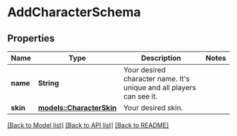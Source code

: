 # AddCharacterSchema

## Properties

Name | Type | Description | Notes
------------ | ------------- | ------------- | -------------
**name** | **String** | Your desired character name. It's unique and all players can see it. | 
**skin** | [**models::CharacterSkin**](CharacterSkin.md) | Your desired skin. | 

[[Back to Model list]](../README.md#documentation-for-models) [[Back to API list]](../README.md#documentation-for-api-endpoints) [[Back to README]](../README.md)


